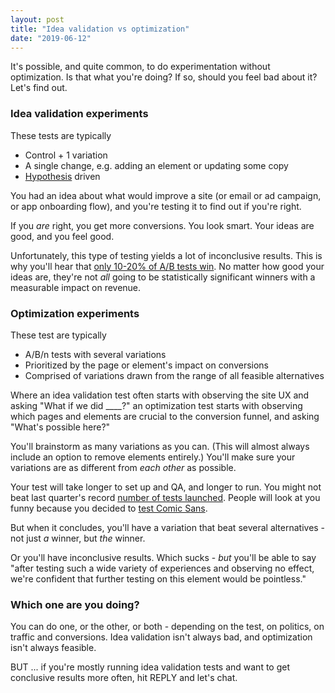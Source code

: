 ```yaml
---
layout: post
title: "Idea validation vs optimization"
date: "2019-06-12"
---
```


It's possible, and quite common, to do experimentation without optimization. Is that what you're doing? If so, should you feel bad about it? Let's find out.

### Idea validation experiments

These tests are typically

- Control + 1 variation
- A single change, e.g. adding an element or updating some copy
- [Hypothesis](https://briandavidhall.com/you-dont-need-a-hypothesis/) driven

You had an idea about what would improve a site (or email or ad campaign, or app onboarding flow), and you're testing it to find out if you're right.

If you _are_ right, you get more conversions. You look smart. Your ideas are good, and you feel good.

Unfortunately, this type of testing yields a lot of inconclusive results. This is why you'll hear that [only 10-20% of A/B tests win](https://vwo.com/blog/a-b-testing-tips/). No matter how good your ideas are, they're not _all_ going to be statistically significant winners with a measurable impact on revenue.

### Optimization experiments

These test are typically

- A/B/n tests with several variations
- Prioritized by the page or element's impact on conversions
- Comprised of variations drawn from the range of all feasible alternatives

Where an idea validation test often starts with observing the site UX and asking "What if we did \_\_\_\_?" an optimization test starts with observing which pages and elements are crucial to the conversion funnel, and asking "What's possible here?"

You'll brainstorm as many variations as you can. (This will almost always include an option to remove elements entirely.) You'll make sure your variations are as different from _each other_ as possible.

Your test will take longer to set up and QA, and longer to run. You might not beat last quarter's record [number of tests launched](https://briandavidhall.com/why-number-of-tests-is-a-terrible-success-metric/). People will look at you funny because you decided to [test Comic Sans](https://conversionxl.com/blog/organizational-push-back/).

But when it concludes, you'll have a variation that beat several alternatives - not just _a_ winner, but _the_ winner.

Or you'll have inconclusive results. Which sucks - _but_ you'll be able to say "after testing such a wide variety of experiences and observing no effect, we're confident that further testing on this element would be pointless."

### Which one are you doing?

You can do one, or the other, or both - depending on the test, on politics, on traffic and conversions. Idea validation isn't always bad, and optimization isn't always feasible.

BUT ... if you're mostly running idea validation tests and want to get conclusive results more often, hit REPLY and let's chat.

